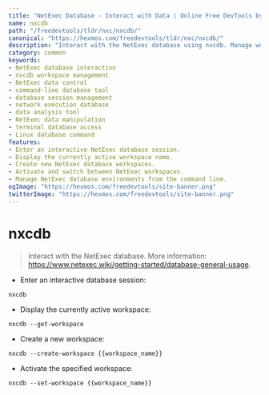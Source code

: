 ```yaml
---
title: "NetExec Database - Interact with Data | Online Free DevTools by Hexmos"
name: nxcdb
path: "/freedevtools/tldr/nxc/nxcdb/"
canonical: "https://hexmos.com/freedevtools/tldr/nxc/nxcdb/"
description: "Interact with the NetExec database using nxcdb. Manage workspaces, create new databases, and control your NetExec environment. Free online tool, no registration required."
category: common
keywords:
- NetExec database interaction
- nxcdb workspace management
- NetExec data control
- command-line database tool
- database session management
- network execution database
- data analysis tool
- NetExec data manipulation
- terminal database access
- Linux database command
features:
- Enter an interactive NetExec database session.
- Display the currently active workspace name.
- Create new NetExec database workspaces.
- Activate and switch between NetExec workspaces.
- Manage NetExec database environments from the command line.
ogImage: "https://hexmos.com/freedevtools/site-banner.png"
twitterImage: "https://hexmos.com/freedevtools/site-banner.png"
---
```


# nxcdb

> Interact with the NetExec database.
> More information: <https://www.netexec.wiki/getting-started/database-general-usage>.

- Enter an interactive database session:

`nxcdb`

- Display the currently active workspace:

`nxcdb --get-workspace`

- Create a new workspace:

`nxcdb --create-workspace {{workspace_name}}`

- Activate the specified workspace:

`nxcdb --set-workspace {{workspace_name}}`
